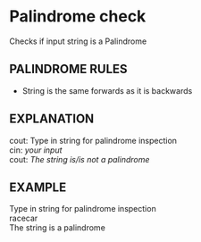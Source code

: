 # Palindrome check
Checks if input string is a Palindrome
## PALINDROME RULES
- String is the same forwards as it is backwards
## EXPLANATION
cout: Type in string for palindrome inspection\
cin: *your input*\
cout: *The string is/is not a palindrome*
## EXAMPLE
Type in string for palindrome inspection\
racecar\
The string is a palindrome
